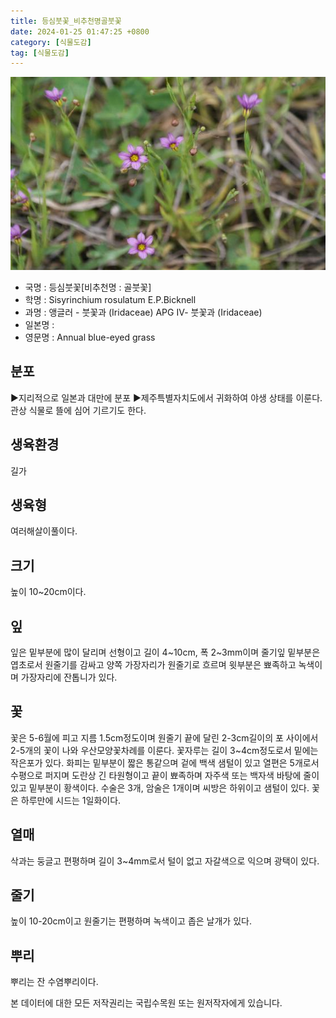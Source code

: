 ```yaml
---
title: 등심붓꽃_비추천명골붓꽃
date: 2024-01-25 01:47:25 +0800
category: [식물도감]
tag: [식물도감]
---
```




![등심붓꽃[비추천명 : 골붓꽃]](/assets/img/fileUpload/plants/basic/Iridaceae/Sisyrinchium/797/797_20160725172904462files_th2.jpg)
- 국명 : 등심붓꽃[비추천명 : 골붓꽃]
- 학명 : Sisyrinchium rosulatum E.P.Bicknell
- 과명 : 앵글러 - 붓꽃과 (Iridaceae) APG Ⅳ- 붓꽃과 (Iridaceae)
- 일본명 : 
- 영문명 : Annual blue-eyed grass


## 분포
▶지리적으로 일본과 대만에 분포
▶제주특별자치도에서 귀화하여 야생 상태를 이룬다. 관상 식물로 뜰에 심어 기르기도 한다.
## 생육환경
길가
## 생육형
여러해살이풀이다.
## 크기
높이 10~20cm이다.
## 잎
잎은 밑부분에 많이 달리며 선형이고 길이 4~10cm, 폭 2~3mm이며 줄기잎 밑부분은 엽초로서 원줄기를 감싸고 양쪽 가장자리가 원줄기로 흐르며 윗부분은 뾰족하고 녹색이며 가장자리에 잔톱니가 있다.
## 꽃
꽃은 5-6월에 피고 지름 1.5cm정도이며 원줄기 끝에 달린 2-3cm길이의 포 사이에서 2-5개의 꽃이 나와 우산모양꽃차례를 이룬다. 꽃자루는 길이 3~4cm정도로서 밑에는 작은포가 있다. 화피는 밑부분이 짧은 통같으며 겉에 백색 샘털이 있고 열편은 5개로서 수평으로 퍼지며 도란상 긴 타원형이고 끝이 뾰족하며 자주색 또는 백자색 바탕에 줄이 있고 밑부분이 황색이다. 수술은 3개, 암술은 1개이며 씨방은 하위이고 샘털이 있다. 꽃은 하루만에 시드는 1일화이다.
## 열매
삭과는 둥글고 편평하며 길이 3~4mm로서 털이 없고 자갈색으로 익으며 광택이 있다.
## 줄기
높이 10-20cm이고 원줄기는 편평하며 녹색이고 좁은 날개가 있다.
## 뿌리
뿌리는 잔 수염뿌리이다.






본 데이터에 대한 모든 저작권리는 국립수목원 또는 원저작자에게 있습니다.
